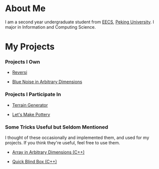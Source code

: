 # About Me

I am a second year undergraduate student from [EECS](https://eecs.pku.edu.cn/), [Peking University](https://pku.edu.cn/). I major in Information and Computing Science.


# My Projects

### Projects I Own

* [Reversi](https://github.com/2300012991Lu/Reversi)

* [Blue Noise in Arbitrary Dimensions](https://github.com/2300012991Lu/Blue-Noise)

### Projects I Participate In

* [Terrain Generator](https://github.com/Decmofofs/Course-Projects-For-Learning-in-PKU/tree/main/Practice-of-Programming-in-C%26C%2B%2B/QTLAB)

* [Let's Make Pottery](https://github.com/2300012991Lu/2024cv-Fall-Pottery/)

### Some Tricks Useful but Seldom Mentioned

I thought of these occasionally and implemented them, and used for my projects. If you think they're useful, feel free to use them.

* [Array in Arbitrary Dimensions (C++)](https://github.com/2300012991Lu/N-dimensional-Array)

* [Quick Blind Box (C++)](https://github.com/2300012991Lu/Blind-Box)



